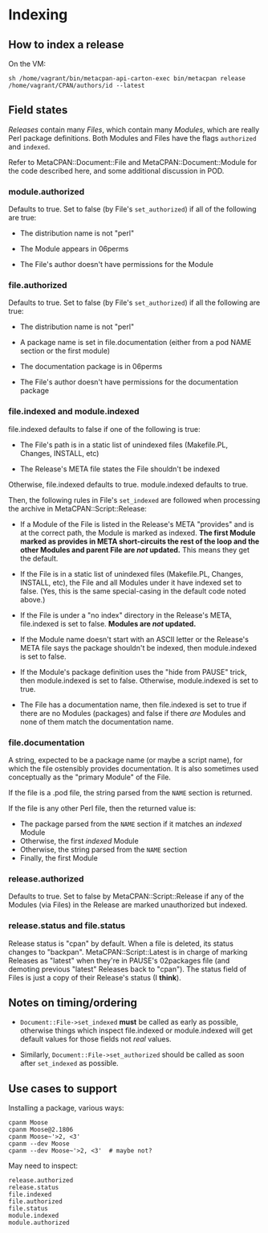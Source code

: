 # Indexing

## How to index a release

On the VM:

    sh /home/vagrant/bin/metacpan-api-carton-exec bin/metacpan release /home/vagrant/CPAN/authors/id --latest

## Field states

_Releases_ contain many _Files_, which contain many _Modules_, which are really
Perl package definitions.  Both Modules and Files have the flags `authorized`
and `indexed`.

Refer to MetaCPAN::Document::File and MetaCPAN::Document::Module for the code
described here, and some additional discussion in POD.


### module.authorized

Defaults to true.  Set to false (by File's `set_authorized`) if all of the
following are true:

* The distribution name is not "perl"

* The Module appears in 06perms

* The File's author doesn't have permissions for the Module


### file.authorized

Defaults to true.  Set to false (by File's `set_authorized`) if all the
following are true:

* The distribution name is not "perl"

* A package name is set in file.documentation (either from a pod NAME section
  or the first module)

* The documentation package is in 06perms

* The File's author doesn't have permissions for the documentation package


### file.indexed and module.indexed

file.indexed defaults to false if one of the following is true:

* The File's path is in a static list of unindexed files (Makefile.PL, Changes,
  INSTALL, etc)

* The Release's META file states the File shouldn't be indexed

Otherwise, file.indexed defaults to true.  module.indexed defaults to true.

Then, the following rules in File's `set_indexed` are followed when processing
the archive in MetaCPAN::Script::Release:

* If a Module of the File is listed in the Release's META "provides" and is at
  the correct path, the Module is marked as indexed.  **The first Module marked
  as provides in META short-circuits the rest of the loop and the other Modules
  and parent File are _not_ updated.**  This means they get the default.

* If the File is in a static list of unindexed files (Makefile.PL, Changes,
  INSTALL, etc), the File and all Modules under it have indexed set to false.
  (Yes, this is the same special-casing in the default code noted above.) 

* If the File is under a "no index" directory in the Release's META,
  file.indexed is set to false.  **Modules are _not_ updated.**

* If the Module name doesn't start with an ASCII letter or the
  Release's META file says the package shouldn't be indexed, then
  module.indexed is set to false.

* If the Module's package definition uses the "hide from PAUSE" trick, then
  module.indexed is set to false.  Otherwise, module.indexed is set to true.

* The File has a documentation name, then file.indexed is set to true if there
  are no Modules (packages) and false if there _are_ Modules and none of them
  match the documentation name.


### file.documentation

A string, expected to be a package name (or maybe a script name), for which the
file ostensibly provides documentation.  It is also sometimes used conceptually
as the "primary Module" of the File.

If the file is a .pod file, the string parsed from the `NAME` section is
returned.

If the file is any other Perl file, then the returned value is:

* The package parsed from the `NAME` section if it matches an _indexed_ Module
* Otherwise, the first _indexed_ Module
* Otherwise, the string parsed from the `NAME` section
* Finally, the first Module


### release.authorized

Defaults to true.  Set to false by MetaCPAN::Script::Release if any of the
Modules (via Files) in the Release are marked unauthorized but indexed.


### release.status and file.status

Release status is "cpan" by default.  When a file is deleted, its status
changes to "backpan".  MetaCPAN::Script::Latest is in charge of marking
Releases as "latest" when they're in PAUSE's 02packages file (and demoting
previous "latest" Releases back to "cpan").  The status field of Files is just
a copy of their Release's status (I **think**).



## Notes on timing/ordering

* `Document::File->set_indexed` **must** be called as early as possible,
  otherwise things which inspect file.indexed or module.indexed will get
  default values for those fields not _real_ values.

* Similarly, `Document::File->set_authorized` should be called as soon after
  `set_indexed` as possible.



## Use cases to support

Installing a package, various ways:

    cpanm Moose
    cpanm Moose@2.1806
    cpanm Moose~'>2, <3'
    cpanm --dev Moose
    cpanm --dev Moose~'>2, <3'  # maybe not?

May need to inspect:

    release.authorized
    release.status
    file.indexed
    file.authorized
    file.status
    module.indexed
    module.authorized
